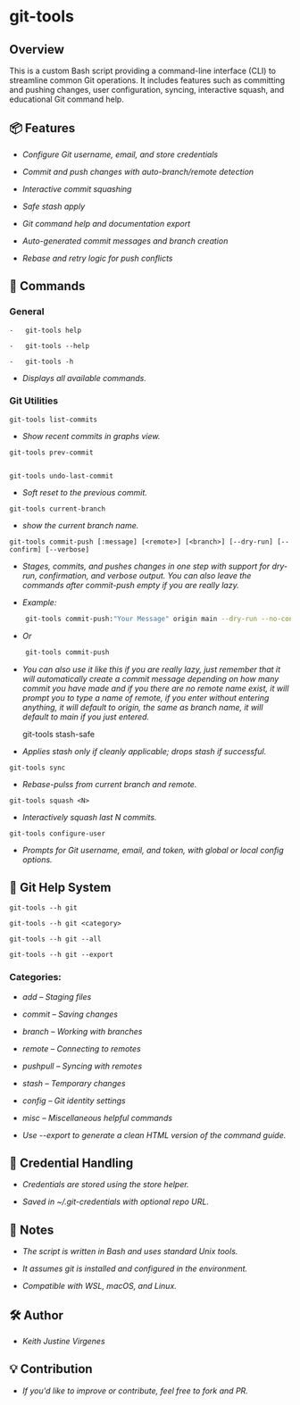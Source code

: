 # git-tools

## Overview

This is a custom Bash script providing a command-line interface (CLI) to streamline common Git operations. It includes features such as committing and pushing changes, user configuration, syncing, interactive squash, and educational Git command help.


## 📦 Features

-   *Configure Git username, email, and store credentials*

-   *Commit and push changes with auto-branch/remote detection*

-   *Interactive commit squashing*

-   *Safe stash apply*

-   *Git command help and documentation export*

-   *Auto-generated commit messages and branch creation*

-   *Rebase and retry logic for push conflicts*


## 📖 Commands

### General

    -   git-tools help

    -   git-tools --help

    -   git-tools -h

-    *Displays all available commands.*

### Git Utilities

    git-tools list-commits


-    *Show recent commits in graphs view.*


    git-tools prev-commit


    git-tools undo-last-commit


-    *Soft reset to the previous commit.*


    git-tools current-branch


-    *show the current branch name.*


    git-tools commit-push [:message] [<remote>] [<branch>] [--dry-run] [--confirm] [--verbose]


-    *Stages, commits, and pushes changes in one step with support for dry-run, confirmation, and verbose output. You can also leave the commands after commit-push empty if you are really lazy.*


-   *Example:*

```bash
    git-tools commit-push:"Your Message" origin main --dry-run --no-confirm --verbose
```

-   *Or*

```bash
    git-tools commit-push
```

-   *You can also use it like this if you are really lazy, just remember that it will automatically create a commit message depending on how many commit you have made and if you there are no remote name exist, it will prompt you to type a name of remote, if you enter without entering anything, it will default to origin, the same as branch name, it will default to main if you just entered.*


    git-tools stash-safe

-    *Applies stash only if cleanly applicable; drops stash if successful.*


    git-tools sync

-    *Rebase-pulss from current branch and remote.*


    git-tools squash <N>

-    *Interactively squash last N commits.*


    git-tools configure-user
    
-    *Prompts for Git username, email, and token, with global or local config options.*


## 📘 Git Help System

    git-tools --h git

    git-tools --h git <category>

    git-tools --h git --all

    git-tools --h git --export


### Categories:

-    *add – Staging files*

-    *commit – Saving changes*

-    *branch – Working with branches*

-    *remote – Connecting to remotes*

-    *pushpull – Syncing with remotes*

-    *stash – Temporary changes*

-    *config – Git identity settings*

-    *misc – Miscellaneous helpful commands*

-    *Use --export to generate a clean HTML version of the command guide.*


## 🔐 Credential Handling

-    *Credentials are stored using the store helper.*

-    *Saved in ~/.git-credentials with optional repo URL.*


## 🧠 Notes

-    *The script is written in Bash and uses standard Unix tools.*

-    *It assumes git is installed and configured in the environment.*

-    *Compatible with WSL, macOS, and Linux.*


## 🛠️ Author

-   *Keith Justine Virgenes*


## 💡 Contribution

-   *If you'd like to improve or contribute, feel free to fork and PR.*